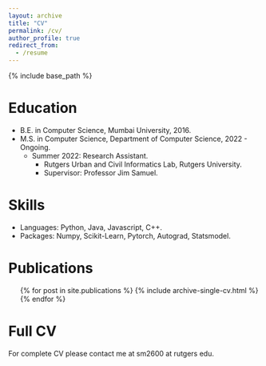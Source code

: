 ```yaml
---
layout: archive
title: "CV"
permalink: /cv/
author_profile: true
redirect_from:
  - /resume
---
```


{% include base_path %}

Education
======
* B.E. in Computer Science, Mumbai University, 2016.
* M.S. in Computer Science, Department of Computer Science, 2022 - Ongoing.
  * Summer 2022: Research Assistant.
    * Rutgers Urban and Civil Informatics Lab, Rutgers University.
    * Supervisor: Professor Jim Samuel.


Skills
======
* Languages: Python, Java, Javascript, C++.
* Packages: Numpy, Scikit-Learn, Pytorch, Autograd, Statsmodel.


Publications
======
  <ul>{% for post in site.publications %}
    {% include archive-single-cv.html %}
  {% endfor %}</ul>
  
Full CV
======
For complete CV please contact me at sm2600 at rutgers edu.

<!--   
Talks
======
  <ul>{% for post in site.talks %}
    {% include archive-single-talk-cv.html %}
  {% endfor %}</ul>
  
Teaching
======
  <ul>{% for post in site.teaching %}
    {% include archive-single-cv.html %}
  {% endfor %}</ul> -->
  

